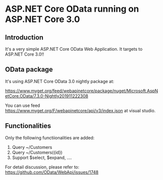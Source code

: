 # ASP.NET Core OData running on ASP.NET Core 3.0

## Introduction

It's a very simple ASP.NET Core OData Web Application. It targets to ASP.NET Core 3.0!!

## OData package

It's using ASP.NET Core OData 3.0 nightly package at:

https://www.myget.org/feed/webapinetcore/package/nuget/Microsoft.AspNetCore.OData/7.3.0-Nightly201911222308

You can use feed https://www.myget.org/F/webapinetcore/api/v3/index.json at visual studio.

## Functionalities

Only the following functiionalities are added:

1. Query ~/Customers
2. Query ~/Customers({id})
3. Support $select, $expand, ....

For detail discussion, please refer to: https://github.com/OData/WebApi/issues/1748
